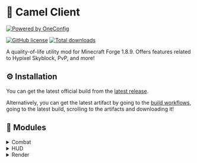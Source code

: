 # :camel: Camel Client

[![Powered by OneConfig](https://polyfrost.org/media/branding/badges/badge_3.svg)](https://polyfrost.org/projects/oneconfig/)

[![GitHub license](https://img.shields.io/github/license/ghluka/CamelClient)](https://img.shields.io/github/license/ghluka/CamelClient)
[![Total downloads](https://img.shields.io/github/downloads/ghluka/CamelClient/total)](https://github.com/ghluka/CamelClient/releases/latest)

A quality-of-life utility mod for Minecraft Forge 1.8.9.
Offers features related to Hypixel Skyblock, PvP, and more!

## :gear: Installation

You can get the latest official build from the [latest release](https://github.com/ghluka/CamelClient/releases/latest).

Alternatively, you can get the latest artifact by going to the [build workflows](https://github.com/ghluka/CamelClient/actions/workflows/build.yml), going to the latest build, scrolling to the artifacts and downloading it!

## :scroll: Modules

<details>
    <summary>Combat</summary>

- Reach
- Velocity
</details>
<details>
    <summary>HUD</summary>

- Modules List
- Target HUD
</details>
<details>
    <summary>Render</summary>

- Chams
</details>